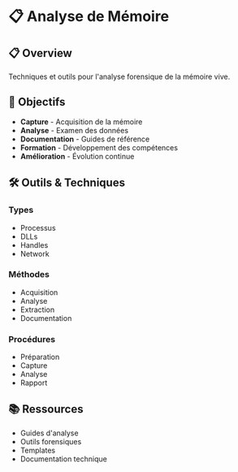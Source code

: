 # 📋 Analyse de Mémoire

## 📋 Overview

Techniques et outils pour l'analyse forensique de la mémoire vive.

## 🎯 Objectifs

- **Capture** - Acquisition de la mémoire
- **Analyse** - Examen des données
- **Documentation** - Guides de référence
- **Formation** - Développement des compétences
- **Amélioration** - Évolution continue

## 🛠️ Outils & Techniques

### Types
- Processus
- DLLs
- Handles
- Network

### Méthodes
- Acquisition
- Analyse
- Extraction
- Documentation

### Procédures
- Préparation
- Capture
- Analyse
- Rapport

## 📚 Ressources

- Guides d'analyse
- Outils forensiques
- Templates
- Documentation technique 